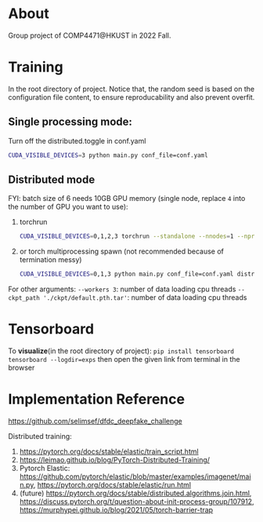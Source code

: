 # About
Group project of COMP4471@HKUST in 2022 Fall.

# Training
In the root directory of project.
Notice that, the random seed is based on the configuration file content, to ensure reproducability and also prevent overfit.

## Single processing mode:
Turn off the distributed.toggle in conf.yaml
```bash
CUDA_VISIBLE_DEVICES=3 python main.py conf_file=conf.yaml
```

## Distributed mode
FYI: batch size of 6 needs 10GB GPU memory
(single node, replace `4` into the number of GPU you want to use):

1. torchrun
    ```bash
    CUDA_VISIBLE_DEVICES=0,1,2,3 torchrun --standalone --nnodes=1 --nproc_per_node=4 main.py conf_file=conf.yaml distributed.toggle=True
    ```
2. or torch multiprocessing spawn (not recommended because of termination messy)
    ```bash
    CUDA_VISIBLE_DEVICES=0,1,3 python main.py conf_file=conf.yaml distributed.toggle=True distributed.gpu_workers=3
    ```

For other arguments:
`--workers 3`: number of data loading cpu threads
`--ckpt_path './ckpt/default.pth.tar'`: number of data loading cpu threads

# Tensorboard
To **visualize**(in the root directory of project):
`pip install tensorboard`
`tensorboard --logdir=exps`
then open the given link from terminal in the browser

# Implementation Reference
https://github.com/selimsef/dfdc_deepfake_challenge

Distributed training:
1. https://pytorch.org/docs/stable/elastic/train_script.html
2. https://leimao.github.io/blog/PyTorch-Distributed-Training/
3. Pytorch Elastic: https://github.com/pytorch/elastic/blob/master/examples/imagenet/main.py, https://pytorch.org/docs/stable/elastic/run.html
4. (future) https://pytorch.org/docs/stable/distributed.algorithms.join.html, https://discuss.pytorch.org/t/question-about-init-process-group/107912, https://murphypei.github.io/blog/2021/05/torch-barrier-trap